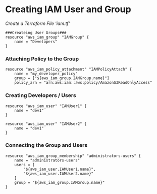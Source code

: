 # Creating IAM User and Group

_Create a Terraform File 'iam.tf'_
```
###Createing User Groups###
resource "aws_iam_group" "IAMGroup" {
    name = "Developers"
}
```
### Attaching Policy to the Group ###
```
resource "aws_iam_policy_attachment" "IAMPolicyAttach" {
    name = "my_developer_policy"
    group = ["${aws_iam_group.IAMGroup.name}"]
    policy_arn = "arn:aws:iam::aws:policy/AmazonS3ReadOnlyAccess"
```
### Creating Developers / Users ###
```
resource "aws_iam_user" "IAMUser1" {
    name = "dev1"
}

resource "aws_iam_user" "IAMUser2" {
    name = "dev1"
}
```
### Connecting the Group and Users ###
```
resource "aws_iam_group_membership" "administrators-users" {
    name = "administrators-users"
    users = [
    	"${aws_iam_user.IAMUser1.name}",
    	"${aws_iam_user.IAMUser2.name}"
    ]
    group = "${aws_iam_group.IAMGroup.name}"
}
```

